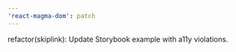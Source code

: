 ```yaml
---
'react-magma-dom': patch
---
```


refactor(skiplink): Update Storybook example with a11y violations.